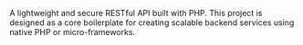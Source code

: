 A lightweight and secure RESTful API built with PHP. This project is designed as a core boilerplate for creating scalable backend services using native PHP or micro-frameworks.
